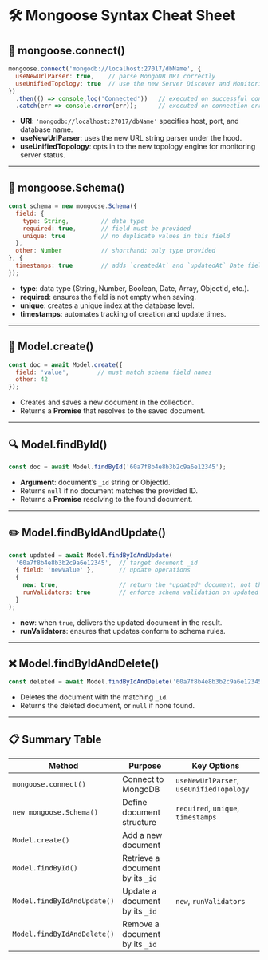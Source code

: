 # 🛠️ Mongoose Syntax Cheat Sheet

## 🔌 mongoose.connect()
```js
mongoose.connect('mongodb://localhost:27017/dbName', {
  useNewUrlParser: true,    // parse MongoDB URI correctly
  useUnifiedTopology: true  // use the new Server Discover and Monitoring engine
})
  .then(() => console.log('Connected'))   // executed on successful connection
  .catch(err => console.error(err));      // executed on connection error
```
- **URI**: `'mongodb://localhost:27017/dbName'` specifies host, port, and database name.
- **useNewUrlParser**: uses the new URL string parser under the hood.
- **useUnifiedTopology**: opts in to the new topology engine for monitoring server status.

---

## 🧱 mongoose.Schema()
```js
const schema = new mongoose.Schema({
  field: {
    type: String,         // data type
    required: true,       // field must be provided
    unique: true          // no duplicate values in this field
  },
  other: Number           // shorthand: only type provided
}, {
  timestamps: true        // adds `createdAt` and `updatedAt` Date fields
});
```
- **type**: data type (String, Number, Boolean, Date, Array, ObjectId, etc.).
- **required**: ensures the field is not empty when saving.
- **unique**: creates a unique index at the database level.
- **timestamps**: automates tracking of creation and update times.

---

## 🧪 Model.create()
```js
const doc = await Model.create({
  field: 'value',        // must match schema field names
  other: 42
});
```
- Creates and saves a new document in the collection.
- Returns a **Promise** that resolves to the saved document.

---

## 🔍 Model.findById()
```js
const doc = await Model.findById('60a7f8b4e8b3b2c9a6e12345');
```
- **Argument**: document’s `_id` string or ObjectId.
- Returns `null` if no document matches the provided ID.
- Returns a **Promise** resolving to the found document.

---

## ✏️ Model.findByIdAndUpdate()
```js
const updated = await Model.findByIdAndUpdate(
  '60a7f8b4e8b3b2c9a6e12345',  // target document _id
  { field: 'newValue' },       // update operations
  {
    new: true,                 // return the *updated* document, not the original
    runValidators: true        // enforce schema validation on updated fields
  }
);
```
- **new**: when `true`, delivers the updated document in the result.
- **runValidators**: ensures that updates conform to schema rules.

---

## ❌ Model.findByIdAndDelete()
```js
const deleted = await Model.findByIdAndDelete('60a7f8b4e8b3b2c9a6e12345');
```
- Deletes the document with the matching `_id`.
- Returns the deleted document, or `null` if none found.

---

## 📋 Summary Table

| Method                        | Purpose                                 | Key Options                         |
|-------------------------------|-----------------------------------------|-------------------------------------|
| `mongoose.connect()`          | Connect to MongoDB                      | `useNewUrlParser`, `useUnifiedTopology` |
| `new mongoose.Schema()`       | Define document structure               | `required`, `unique`, `timestamps`  |
| `Model.create()`              | Add a new document                      |                                     |
| `Model.findById()`            | Retrieve a document by its `_id`        |                                     |
| `Model.findByIdAndUpdate()`   | Update a document by its `_id`          | `new`, `runValidators`              |
| `Model.findByIdAndDelete()`   | Remove a document by its `_id`          |                                     |

